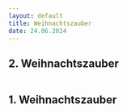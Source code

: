 ```yaml
---
layout: default
title: Weihnachtszauber
date: 24.06.2024
---
```



## 2. Weihnachtszauber

<section>
  <div class="box alt">
    <div class="row gtr-uniform">
      <div class="col-8"><span class="image fit"><img src="images/2.Weihnachtszauber_jpg.jpg" alt="" /></span></div>
      <div class="col-6"><span class="image fit"><img src="images/WZ2_1.jpg" alt="" /></span></div>  
      <div class="col-6"><span class="image fit"><img src="images/WZ2_2.jpg" alt="" /></span></div>
      <div class="col-4"><span class="image fit"><img src="images/WZ2_3.jpg" alt="" /></span></div>
      <div class="col-4"><span class="image fit"><img src="images/WZ2_4.jpg" alt="" /></span></div>
      <div class="col-4"><span class="image fit"><img src="images/WZ2_5.jpg" alt="" /></span></div>
      <div class="col-4"><span class="image fit"><img src="images/WZ2_6.jpg" alt="" /></span></div>
      <div class="col-4"><span class="image fit"><img src="images/WZ2_7.jpg" alt="" /></span></div>
      <div class="col-4"><span class="image fit"><img src="images/WZ2_8.jpg" alt="" /></span></div>
    </div>
  </div>
</section>

## 1. Weihnachtszauber

<section>
  <div class="box alt">
    <div class="row gtr-uniform">
      <div class="col-8"><span class="image fit"><img src="images/1.Weihnachtszauber_jpg.jpg" alt="" /></span></div>
      <div class="col-6"><span class="image fit"><img src="images/WZ1_1.jpg" alt="" /></span></div>
      <div class="col-6"><span class="image fit"><img src="images/WZ1_2.jpg" alt="" /></span></div>
      <div class="col-4"><span class="image fit"><img src="images/WZ1_3.JPG" alt="" /></span></div>  
      <div class="col-6"><span class="image fit"><img src="images/WZ1_4.JPG" alt="" /></span></div>
      <div class="col-6"><span class="image fit"><img src="images/WZ1_5.JPG" alt="" /></span></div>
      <div class="col-4"><span class="image fit"><img src="images/WZ1_6.JPG" alt="" /></span></div>
      <div class="col-4"><span class="image fit"><img src="images/WZ1_7.JPG" alt="" /></span></div>
      <div class="col-6"><span class="image fit"><img src="images/WZ1_8.JPG" alt="" /></span></div>
      <div class="col-6"><span class="image fit"><img src="images/WZ1_9.JPG" alt="" /></span></div>
    
  </div>

</section>
